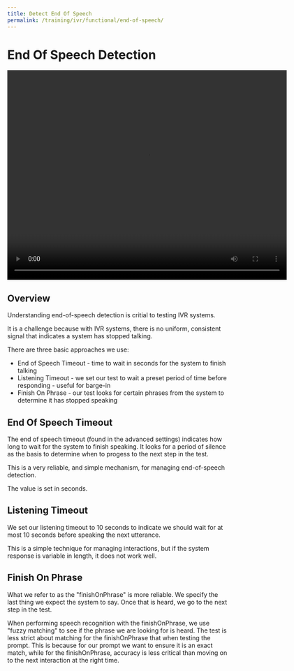 ```yaml
---
title: Detect End Of Speech
permalink: /training/ivr/functional/end-of-speech/
---
```

# End Of Speech Detection
<video width="640" height="480" controls >
  <!--<source src='/assets/videos/Dashboard-IVR-IBM.mp4' alt="foo"  type="video/mp4">-->
   <source src='https://bespoken-random.s3.amazonaws.com/Bespoken_Dashboard_Demo_extended.mp4#t=387' alt="Bespoken IVR Demo Video"  type="video/mp4">
</video>

## Overview
Understanding end-of-speech detection is critial to testing IVR systems.

It is a challenge because with IVR systems, there is no uniform, consistent signal that indicates a system has stopped talking.

There are three basic approaches we use:
* End of Speech Timeout - time to wait in seconds for the system to finish talking
* Listening Timeout - we set our test to wait a preset period of time before responding - useful for barge-in
* Finish On Phrase - our test looks for certain phrases from the system to determine it has stopped speaking

## End Of Speech Timeout
The end of speech timeout (found in the advanced settings) indicates how long to wait for the system to finish speaking. It looks for a period of silence as the basis to determine when to progess to the next step in the test.

This is a very reliable, and simple mechanism, for managing end-of-speech detection.

The value is set in seconds.

## Listening Timeout
We set our listening timeout to 10 seconds to indicate we should wait for at most 10 seconds before speaking the next utterance.

This is a simple technique for managing interactions, but if the system response is variable in length, it does not work well.

## Finish On Phrase
What we refer to as the "finishOnPhrase" is more reliable. We specify the last thing we expect the system to say. Once that is heard, we go to the next step in the test.

When performing speech recognition with the finishOnPhrase, we use "fuzzy matching" to see if the phrase we are looking for is heard. The test is less strict about matching for the finishOnPhrase that when testing the prompt. This is because for our prompt we want to ensure it is an exact match, while for the finishOnPhrase, accuracy is less critical than moving on to the next interaction at the right time.

